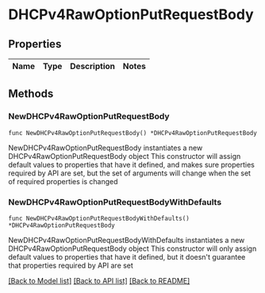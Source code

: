 # DHCPv4RawOptionPutRequestBody

## Properties

Name | Type | Description | Notes
------------ | ------------- | ------------- | -------------

## Methods

### NewDHCPv4RawOptionPutRequestBody

`func NewDHCPv4RawOptionPutRequestBody() *DHCPv4RawOptionPutRequestBody`

NewDHCPv4RawOptionPutRequestBody instantiates a new DHCPv4RawOptionPutRequestBody object
This constructor will assign default values to properties that have it defined,
and makes sure properties required by API are set, but the set of arguments
will change when the set of required properties is changed

### NewDHCPv4RawOptionPutRequestBodyWithDefaults

`func NewDHCPv4RawOptionPutRequestBodyWithDefaults() *DHCPv4RawOptionPutRequestBody`

NewDHCPv4RawOptionPutRequestBodyWithDefaults instantiates a new DHCPv4RawOptionPutRequestBody object
This constructor will only assign default values to properties that have it defined,
but it doesn't guarantee that properties required by API are set


[[Back to Model list]](../README.md#documentation-for-models) [[Back to API list]](../README.md#documentation-for-api-endpoints) [[Back to README]](../README.md)


